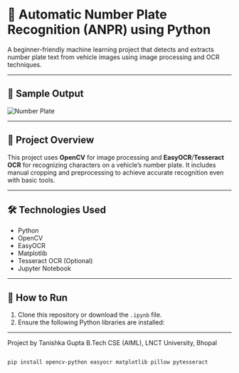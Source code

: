 # 🚗 Automatic Number Plate Recognition (ANPR) using Python

A beginner-friendly machine learning project that detects and extracts number plate text from vehicle images using image processing and OCR techniques.

---

## 📸 Sample Output

![Number Plate](manual_crop.jpg)

---

## 🧠 Project Overview

This project uses **OpenCV** for image processing and **EasyOCR**/**Tesseract OCR** for recognizing characters on a vehicle’s number plate. It includes manual cropping and preprocessing to achieve accurate recognition even with basic tools.

---

## 🛠️ Technologies Used

- Python
- OpenCV
- EasyOCR
- Matplotlib
- Tesseract OCR (Optional)
- Jupyter Notebook

---

## 🧪 How to Run

1. Clone this repository or download the `.ipynb` file.
2. Ensure the following Python libraries are installed:

----
Project by Tanishka Gupta
B.Tech CSE (AIML), LNCT University, Bhopal
```bash

pip install opencv-python easyocr matplotlib pillow pytesseract
